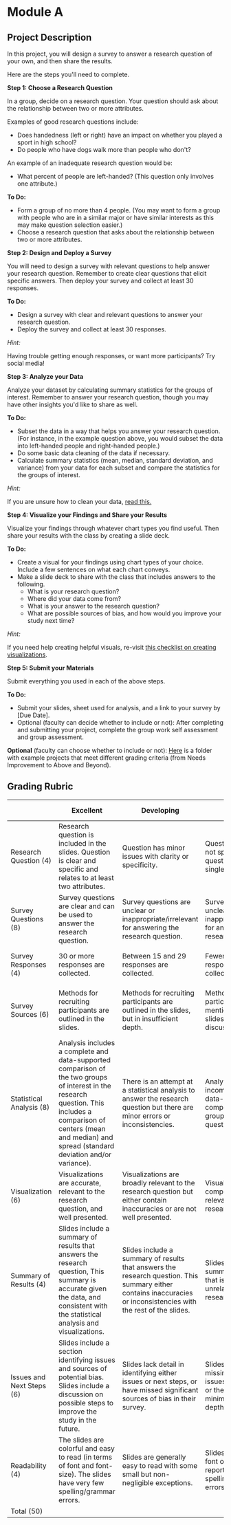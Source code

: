 <!-- Copyright (C)  Google, Runestone Interactive LLC
  This work is licensed under the Creative Commons Attribution-ShareAlike 4.0
  International License. To view a copy of this license, visit
  http://creativecommons.org/licenses/by-sa/4.0/. -->

Module A
========

Project Description
-------------------

In this project, you will design a survey to answer a research question
of your own, and then share the results.

Here are the steps you'll need to complete.

**Step 1: Choose a Research Question**

In a group, decide on a research question. Your question should ask
about the relationship between two or more attributes.

Examples of good research questions include:

-   Does handedness (left or right) have an impact on whether you played
    a sport in high school?
-   Do people who have dogs walk more than people who don't?

An example of an inadequate research question would be:

-   What percent of people are left-handed? (This question only involves
    one attribute.)

**To Do:**

-   Form a group of no more than 4 people. (You may want to form a group
    with people who are in a similar major or have similar interests as
    this may make question selection easier.)
-   Choose a research question that asks about the relationship between
    two or more attributes.

**Step 2: Design and Deploy a Survey**

You will need to design a survey with relevant questions to help answer
your research question. Remember to create clear questions that elicit
specific answers. Then deploy your survey and collect at least 30
responses.

**To Do:**

-   Design a survey with clear and relevant questions to answer your
    research question.
-   Deploy the survey and collect at least 30 responses.

*Hint:*

Having trouble getting enough responses, or want more
participants? Try social media!

**Step 3: Analyze your Data**

Analyze your dataset by calculating summary statistics for the groups of
interest. Remember to answer your research question, though you may have
other insights you'd like to share as well.

**To Do:**

-   Subset the data in a way that helps you answer your research
    question. (For instance, in the example question above, you would
    subset the data into left-handed people and right-handed people.)
-   Do some basic data cleaning of the data if necessary.
-   Calculate summary statistics (mean, median, standard deviation, and
    variance) from your data for each subset and compare the statistics
    for the groups of interest.

*Hint:*

If you are unsure how to clean your data, [read
this.](https://elitedatascience.com/data-cleaning)

**Step 4: Visualize your Findings and Share your Results**

Visualize your findings through whatever chart types you find useful.
Then share your results with the class by creating a slide deck.

**To Do:**

-   Create a visual for your findings using chart types of your choice.
    Include a few sentences on what each chart conveys.
-   Make a slide deck to share with the class that includes answers to
    the following.
    -   What is your research question?
    -   Where did your data come from?
    -   What is your answer to the research question?
    -   What are possible sources of bias, and how would you improve
        your study next time?

*Hint:*

If you need help creating helpful visuals, re-visit
[this checklist on 
creating visualizations](../introduction_to_visualizations/creating_visualizations_checklist.md).

**Step 5: Submit your Materials**

Submit everything you used in each of the above steps.

**To Do:**

-   Submit your slides, sheet used for analysis, and a link to your
    survey by \[Due Date\].
-   Optional (faculty can decide whether to include or not): After
    completing and submitting your project, complete the group work self
    assessment and group assessment.

**Optional** (faculty can choose whether to include or not):
[Here](https://drive.google.com/open?id=1ywZa4HAaLPV5UvkQb6pkVFQeNYJOjqPb)
is a folder with example projects that meet different grading criteria
(from Needs Improvement to Above and Beyond).

Grading Rubric
--------------

|                           | Excellent                                                                                                                                                                                                                   | Developing                                                                                                                                                        | Beginning                                                                                                   | NA / Not Present                                                      |
|---------------------------|-----------------------------------------------------------------------------------------------------------------------------------------------------------------------------------------------------------------------------|-------------------------------------------------------------------------------------------------------------------------------------------------------------------|-------------------------------------------------------------------------------------------------------------|-----------------------------------------------------------------------|
| Research Question (4)     | Research question is included in the slides. Question is clear and specific and relates to at least two attributes.                                                                                                         | Question has minor issues with clarity or specificity.                                                                                                            | Question is unclear or not specific, or the question is about a single attribute.                           | There is no research question.                                        |
| Survey Questions (8)      | Survey questions are clear and can be used to answer the research question.                                                                                                                                                 | Survey questions are unclear or inappropriate/irrelevant for answering the research question.                                                                     | Survey questions are unclear and inappropriate/irrelevant for answering the research question.              | Survey questions not submitted.                                       |
| Survey Responses (4)      | 30 or more responses are collected.                                                                                                                                                                                         | Between 15 and 29 responses are collected.                                                                                                                        | Fewer than 15 responses are collected.                                                                      | No responses are collected.                                           |
| Survey Sources (6)        | Methods for recruiting participants are outlined in the slides.                                                                                                                                                             | Methods for recruiting participants are outlined in the slides, but in insufficient depth.                                                                        | Methods for recruiting participants are mentioned in the slides, but not discussed.                         | Methods for recruiting participants are not outlined in the slides.   |
| Statistical Analysis (8)  | Analysis includes a complete and data-supported comparison of the two groups of interest in the research question. This includes a comparison of centers (mean and median) and spread (standard deviation and/or variance). | There is an attempt at a statistical analysis to answer the research question but there are minor errors or inconsistencies.                                      | Analysis includes an incomplete or not data-supported comparison of the groups in the research question.    | The slides have no mention of a statistical comparison of two groups. |
| Visualization (6)         | Visualizations are accurate, relevant to the research question, and well presented.                                                                                                                                         | Visualizations are broadly relevant to the research question but either contain inaccuracies or are not well presented.                                           | Visualizations are not completely accurate or relevant to the research question.                            | Slides do not include a visualization.                                |
| Summary of Results (4)    | Slides include a summary of results that answers the research question, This summary is accurate given the data, and consistent with the statistical analysis and visualizations.                                           | Slides include a summary of results that answers the research question. This summary either contains inaccuracies or inconsistencies with the rest of the slides. | Slides include a summary of results that is incomplete or unrelated to the research question.               | Slides do not include a summary of results.                           |
| Issues and Next Steps (6) | Slides include a section identifying issues and sources of potential bias. Slides include a discussion on possible steps to improve the study in the future.                                                                | Slides lack detail in identifying either issues or next steps, or have missed significant sources of bias in their survey.                                        | Slides are either missing a section on issues and next steps, or the section(s) are minimal and lack depth. | Slides do not include a section on issues or on next steps.           |
| Readability (4)           | The slides are colorful and easy to read (in terms of font and font-size). The slides have very few spelling/grammar errors.                                                                                                | Slides are generally easy to read with some small but non-negligible exceptions.                                                                                  | Slides have issues with font or lack color. The report has several spelling/grammar errors.                 | There are no slides.                                                  |
| Total (50)                |                                                                                                                                                                                                                             |                                                                                                                                                                   |                                                                                                             |                                                                       |
